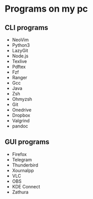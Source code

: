 # Programs on my pc

## CLI programs

- NeoVim
- Python3
- LazyGit
- Node.js
- Texlive
- Pdftex
- Fzf
- Ranger
- Gcc
- Java
- Zsh
- Ohmyzsh
- Git
- Onedrive
- Dropbox
- Valgrind
- pandoc


## GUI programs

- Firefox
- Telegram
- Thunderbird
- Xournalpp
- VLC
- OBS
- KDE Connect
- Zathura

